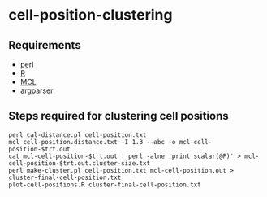 # cell-position-clustering

## Requirements

- [perl](https://www.perl.org/)
- [R](https://www.r-project.org/)
- [MCL](https://micans.org/mcl/)
- [argparser](https://mirrors.ustc.edu.cn/CRAN/)

## Steps required for clustering cell positions

    perl cal-distance.pl cell-position.txt
    mcl cell-position.distance.txt -I 1.3 --abc -o mcl-cell-position-$trt.out
    cat mcl-cell-position-$trt.out | perl -alne 'print scalar(@F)' > mcl-cell-position-$trt.out.cluster-size.txt
    perl make-cluster.pl cell-position.txt mcl-cell-position.out > cluster-final-cell-position.txt
    plot-cell-positions.R cluster-final-cell-position.txt


